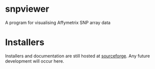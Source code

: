 # snpviewer
 A program for visualising Affymetrix SNP array data

# Installers

Installers and documentation are still hosted at [sourceforge](https://sourceforge.net/projects/snpviewer/). Any future development will occur here. 
